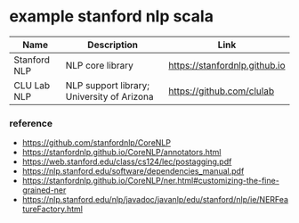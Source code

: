example stanford nlp scala
===


| Name         | Description                   | Link                          |
|--------------|-------------------------------|-------------------------------|
| Stanford NLP | NLP core library                              | https://stanfordnlp.github.io |
| CLU Lab NLP  | NLP support library; University of Arizona    | https://github.com/clulab     |


### reference
- https://github.com/stanfordnlp/CoreNLP
- https://stanfordnlp.github.io/CoreNLP/annotators.html
- https://web.stanford.edu/class/cs124/lec/postagging.pdf
- https://nlp.stanford.edu/software/dependencies_manual.pdf
- https://stanfordnlp.github.io/CoreNLP/ner.html#customizing-the-fine-grained-ner
- https://nlp.stanford.edu/nlp/javadoc/javanlp/edu/stanford/nlp/ie/NERFeatureFactory.html
